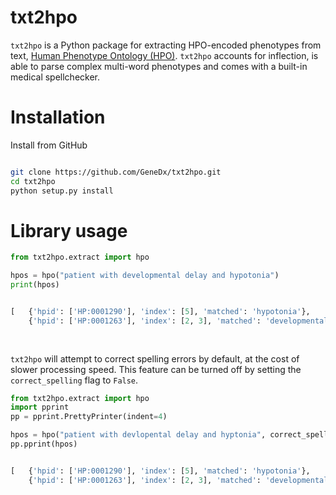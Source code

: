 # txt2hpo
`txt2hpo` is a Python package for extracting HPO-encoded phenotypes from text, [Human Phenotype Ontology (HPO)](https://hpo.jax.org/app/).
`txt2hpo` accounts for inflection, is able to parse complex multi-word phenotypes and comes with a built-in medical spellchecker. 

# Installation

Install from GitHub
```bash

git clone https://github.com/GeneDx/txt2hpo.git
cd txt2hpo
python setup.py install

```

# Library usage

```python 
from txt2hpo.extract import hpo

hpos = hpo("patient with developmental delay and hypotonia")
print(hpos)


[   {'hpid': ['HP:0001290'], 'index': [5], 'matched': 'hypotonia'},
    {'hpid': ['HP:0001263'], 'index': [2, 3], 'matched': 'developmental delay'}]
    
    
```

`txt2hpo` will attempt to correct spelling errors by default, at the cost of slower processing speed.
This feature can be turned off by setting the `correct_spelling` flag to `False`. 

```python 
from txt2hpo.extract import hpo
import pprint
pp = pprint.PrettyPrinter(indent=4)

hpos = hpo("patient with devlopental delay and hyptonia", correct_spelling=True)
pp.pprint(hpos)


[   {'hpid': ['HP:0001290'], 'index': [5], 'matched': 'hypotonia'},
    {'hpid': ['HP:0001263'], 'index': [2, 3], 'matched': 'developmental delay'}]
    
```




